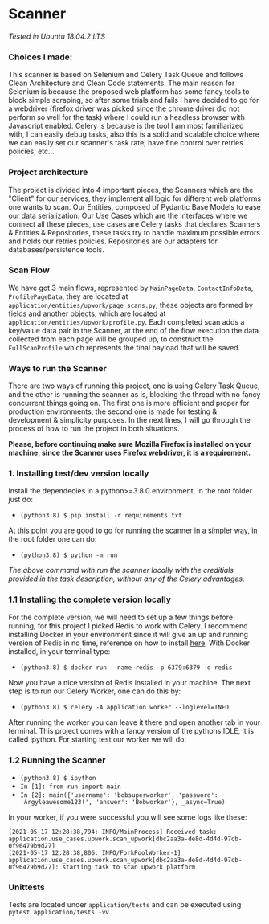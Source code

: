# Scanner

_Tested in Ubuntu 18.04.2 LTS_

### Choices I made:

This scanner is based on Selenium and Celery Task Queue and follows Clean Architecture and Clean Code statements. The main reason for Selenium is because the proposed web platform has some fancy tools to block simple scraping, so after some trials and fails I have decided to go for a webdriver (firefox driver was picked since the chrome driver did not perform so well for the task) where I could run a headless browser with Javascript enabled. Celery is because is the tool I am most familiarized with, I can easily debug tasks, also this is a solid and scalable choice where we can easily set our scanner's task rate, have fine control over retries policies, etc...

### Project architecture

The project is divided into 4 important pieces, the Scanners which are the "Client" for our services, they implement all logic for different web platforms one wants to scan. Our Entities, composed of Pydantic Base Models to ease our data serialization. Our Use Cases which are the interfaces where we connect all these pieces, use cases are Celery tasks that declares Scanners & Entities & Repositories, these tasks try to handle maximum possible errors and holds our retries policies. Repositories are our adapters for databases/persistence tools.

### Scan Flow

We have got 3 main flows, represented by `MainPageData`, `ContactInfoData`, `ProfilePageData`, they are located at `application/entities/upwork/page_scans.py`, these objects are formed by fields and another objects, which are located at `application/entities/upwork/profile.py`. Each completed scan adds a key/value data pair in the Scanner, at the end of the flow execution the data collected from each page will be grouped up, to construct the `FullScanProfile` which represents the final payload that will be saved.

### Ways to run the Scanner

There are two ways of running this project, one is using Celery Task Queue, and the other is running the scanner as is, blocking the thread with no fancy concurrent things going on. The first one is more efficient and proper for production environments, the second one is made for testing & development & simplicity purposes. In the next lines, I will go through the process of how to run the project in both situations.

**Please, before continuing make sure Mozilla Firefox is installed on your machine, since the Scanner uses Firefox webdriver, it is a requirement.**

### 1. Installing test/dev version locally

Install the dependecies in a python>=3.8.0 environment, in the root folder just do:

- `(python3.8) $ pip install -r requirements.txt`

At this point you are good to go for running the scanner in a simpler way, in the root folder one can do:

- `(python3.8) $ python -m run`

_The above command with run the scanner locally with the creditials provided in the task description, without any of the Celery advantages._

### 1.1 Installing the complete version locally

For the complete version, we will need to set up a few things before running, for this project I picked Redis to work with Celery. I recommend installing Docker in your environment since it will give an up and running version of Redis in no time, reference on how to install [here](https://docs.docker.com/engine/install/ubuntu/). With Docker installed, in your terminal type:

- `(python3.8) $ docker run --name redis -p 6379:6379 -d redis`

Now you have a nice version of Redis installed in your machine. The next step is to run our Celery Worker, one can do this by:

- `(python3.8) $ celery -A application worker --loglevel=INFO`

After running the worker you can leave it there and open another tab in your terminal. This project comes with a fancy version of the pythons IDLE, it is called ipython. For starting test our worker we will do:

### 1.2 Running the Scanner

- `(python3.8) $ ipython`
- `In [1]: from run import main`
- `In [2]: main({'username': 'bobsuperworker', 'password': 'Argyleawesome123!', 'answer': 'Bobworker'}, _async=True)`

In your worker, if you were successful you will see some logs like these:

```
[2021-05-17 12:28:38,794: INFO/MainProcess] Received task: application.use_cases.upwork.scan_upwork[dbc2aa3a-de8d-4d4d-97cb-0f96479b9d27]
[2021-05-17 12:28:38,806: INFO/ForkPoolWorker-1] application.use_cases.upwork.scan_upwork[dbc2aa3a-de8d-4d4d-97cb-0f96479b9d27]: starting task to scan upwork platform
```

### Unittests

Tests are located under `application/tests` and can be executed using `pytest application/tests -vv`
